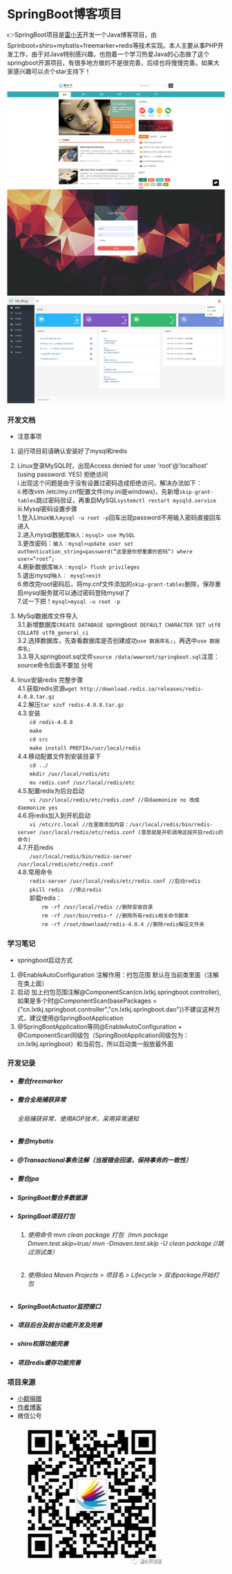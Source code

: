 # SpringBoot博客项目
👉SpringBoot项目是[雷小天](https://www.100txy.com)开发一个Java博客项目，由 Sprinboot+shiro+mybatis+freemarker+redis等技术实现。本人主要从事PHP开发工作，由于对Java特别感兴趣，也抱着一个学习热爱Java的心态做了这个springboot开源项目，有很多地方做的不是很完善，后续也将慢慢完善。如果大家感兴趣可以点个star支持下！

![home](src/main/resources/static/images/github/home.png)
![login](src/main/resources/static/images/github/login.png)
![admin](src/main/resources/static/images/github/admin.png)

### 开发文档  
* 注意事项
 1. 运行项目前请确认安装好了mysql和redis 
 2. Linux登录MySQL时，出现Access denied for user 'root'@'localhost' (using password: YES) 拒绝访问  
    i.出现这个问题是由于没有设置过密码造成拒绝访问，解决办法如下：  
    ii.修改vim /etc/my.cnf配置文件(my.ini是windows)，先新增`skip-grant-tables`跳过密码验证，再重启MySQL`systemctl restart mysqld.service`    
    iii.Mysql密码设置步骤  
         1.登入Linux`输入mysql -u root -p`回车出现password不用输入密码直接回车进入  
         2.进入mysql数据库`输入：mysql> use MySQL`  
         3.更改密码：`输入：mysql>update user set authentication_string=password(“这里是你想重置的密码”) where user=“root”;`  
         4.刷新数据库`输入：mysql> flush privileges`  
         5.退出mysql`输入： mysql>exit`  
         6.修改完root密码后，将my.cnf文件添加的`skip-grant-tables`删除，保存重启mysql服务就可以通过密码登陆mysql了  
         7.试一下把！`mysql>mysql -u root -p`  
         
 3. MySql数据库文件导入  
    3.1.新增数据库`CREATE DATABASE `springboot` DEFAULT CHARACTER SET utf8 COLLATE utf8_general_ci`  
    3.2.选择数据库，先查看数据库是否创建成功`use 数据库名;`，再选中`use 数据库名;`  
    3.3.导入springboot.sql文件`source /data/wwwroot/springboot.sql`注意：source命令后面不要加 分号  
 4. linux安装redis 完整步骤  
    4.1.获取redis资源`wget http://download.redis.io/releases/redis-4.0.8.tar.gz`  
    4.2.解压`tar xzvf redis-4.0.8.tar.gz`  
    4.3.安装  
    　　`cd redis-4.0.8`  
    　　`make`  
    　　`cd src`  
    　　`make install PREFIX=/usr/local/redis`  
    4.4.移动配置文件到安装目录下  
    　　`cd ../`  
    　　`mkdir /usr/local/redis/etc`  
    　　`mv redis.conf /usr/local/redis/etc`  
    4.5.配置redis为后台启动  
    　　`vi /usr/local/redis/etc/redis.conf //将daemonize no 改成daemonize yes`  
    4.6.将redis加入到开机启动  
    　　`vi /etc/rc.local //在里面添加内容：/usr/local/redis/bin/redis-server /usr/local/redis/etc/redis.conf (意思就是开机调用这段开启redis的命令)`  
    4.7.开启redis  
    　　`/usr/local/redis/bin/redis-server /usr/local/redis/etc/redis.conf`   
    4.8.常用命令  
    　　`redis-server /usr/local/redis/etc/redis.conf //启动redis`  
    　　`pkill redis  //停止redis`  
    　　卸载redis：  
    　　　　`rm -rf /usr/local/redis //删除安装目录`  
    　　　　`rm -rf /usr/bin/redis-* //删除所有redis相关命令脚本`  
    　　　　`rm -rf /root/download/redis-4.0.4 //删除redis解压文件夹`  
 
### 学习笔记  
* springboot启动方式
 1. @EnableAutoConfiguration 注解作用：扫包范围 默认在当前类里面（注解在类上面） 
 2. 启动 加上扫包范围注解@ComponentScan(cn.lxtkj.springboot.controller),如果是多个时@ComponentScan(basePackages = {"cn.lxtkj.springboot.controller","cn.lxtkj.springboot.dao"})不建议这种方式，建议使用@SpringBootApplication
 3. @SpringBootApplication等同@EnableAutoConfiguration + @ComponentScan同级包（SpringBootApplication同级包为：cn.lxtkj.springboot）和当前包，所以启动类一般放最外面
 
 ### 开发记录
 * ##### 整合freemarker
 * ##### 整合全局捕获异常
    ###### 全局捕获异常，使用AOP技术，采用异常通知
 * ##### 整合mybatis
 * ##### @Transactional事务注解（当报错会回滚，保持事务的一致性）
 * ##### 整合jpa
 * ##### SpringBoot整合多数据源
 * ##### SpringBoot项目打包
    1. ###### 使用命令 mvn clean package 打包（mvn packsge Dmven.test.skip=true/ mvn -Dmaven.test.skip -U clean package   //跳过测试类）
    2. ###### 使用idea Maven Projects > 项目名 > Lifecycle > 双击package开始打包
 * ##### SpringBootActuator监控接口  
 * ##### 项目后台及前台功能开发及完善  
 * ##### shiro权限功能完善  
 * ##### 项目redis缓存功能完善  
 
 ### 项目来源  
 * [小额捐赠](https://www.100txy.com/Home/Index/alidonate.html)    
 * [作者博客](http://100txy.com)    
 * 微信公号  
 ![微信公号](src/main/resources/static/images/github/weixin.jpg)  
 
 